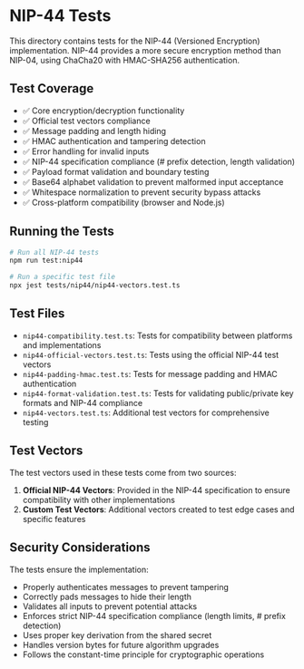 # NIP-44 Tests

This directory contains tests for the NIP-44 (Versioned Encryption) implementation. NIP-44 provides a more secure encryption method than NIP-04, using ChaCha20 with HMAC-SHA256 authentication.

## Test Coverage

- ✅ Core encryption/decryption functionality
- ✅ Official test vectors compliance
- ✅ Message padding and length hiding
- ✅ HMAC authentication and tampering detection
- ✅ Error handling for invalid inputs
- ✅ NIP-44 specification compliance (# prefix detection, length validation)
- ✅ Payload format validation and boundary testing  
- ✅ Base64 alphabet validation to prevent malformed input acceptance
- ✅ Whitespace normalization to prevent security bypass attacks
- ✅ Cross-platform compatibility (browser and Node.js)

## Running the Tests

```bash
# Run all NIP-44 tests
npm run test:nip44

# Run a specific test file
npx jest tests/nip44/nip44-vectors.test.ts
```

## Test Files

- `nip44-compatibility.test.ts`: Tests for compatibility between platforms and implementations
- `nip44-official-vectors.test.ts`: Tests using the official NIP-44 test vectors
- `nip44-padding-hmac.test.ts`: Tests for message padding and HMAC authentication
- `nip44-format-validation.test.ts`: Tests for validating public/private key formats and NIP-44 compliance
- `nip44-vectors.test.ts`: Additional test vectors for comprehensive testing

## Test Vectors

The test vectors used in these tests come from two sources:

1. **Official NIP-44 Vectors**: Provided in the NIP-44 specification to ensure compatibility with other implementations
2. **Custom Test Vectors**: Additional vectors created to test edge cases and specific features

## Security Considerations

The tests ensure the implementation:

- Properly authenticates messages to prevent tampering
- Correctly pads messages to hide their length
- Validates all inputs to prevent potential attacks
- Enforces strict NIP-44 specification compliance (length limits, # prefix detection)
- Uses proper key derivation from the shared secret
- Handles version bytes for future algorithm upgrades
- Follows the constant-time principle for cryptographic operations 